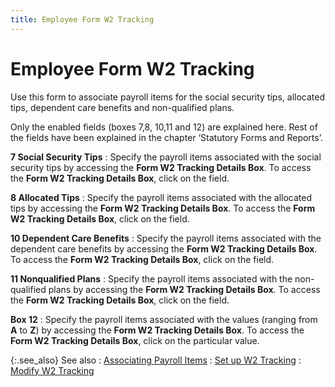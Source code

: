 ```yaml
---
title: Employee Form W2 Tracking
---
```


# Employee Form W2 Tracking


Use this form to associate payroll items for the social security tips,  allocated tips, dependent care benefits and non-qualified plans.


Only the enabled fields (boxes 7,8, 10,11 and 12) are explained here.  Rest of the fields have been explained in the chapter ‘Statutory Forms  and Reports’.


**7 Social Security Tips**
: Specify the payroll items associated with the social  security tips by accessing the **Form W2 
 Tracking Details Box**. To access the **Form 
 W2 Tracking Details Box**, click on the field.


**8 Allocated Tips**
: Specify the payroll items associated with the allocated  tips by accessing the **Form W2 Tracking 
 Details Box**. To access the **Form 
 W2 Tracking Details Box**, click on the field.


**10 Dependent Care Benefits**
: Specify the payroll items associated with the dependent  care benefits by accessing the **Form W2 
 Tracking Details Box**. To access the **Form 
 W2 Tracking Details Box**, click on the field.


**11 Nonqualified  Plans**
: Specify the payroll items associated with the non-qualified  plans by accessing the **Form W2 Tracking 
 Details Box**. To access the **Form 
 W2 Tracking Details Box**, click on the field.


**Box 12**
: Specify the payroll items associated with the values  (ranging from **A** to **Z**)  by accessing the **Form W2 Tracking Details 
 Box**. To access the **Form W2 Tracking 
 Details Box**, click on the particular value.


{:.see_also}
See also
: [Associating  Payroll Items]({{site.prl_baseurl}}/setup/w2-tracking-of-payroll-items/setting-up-w2-tracking/associating_payroll_items.html)
: [Set up W2 Tracking]({{site.prl_baseurl}}/setup/w2-tracking-of-payroll-items/setting-up-w2-tracking/setting_up_w2_tracking.html)
: [Modify W2 Tracking]({{site.prl_baseurl}}/setup/w2-tracking-of-payroll-items/setting-up-w2-tracking/modifying_w2_tracking.html)
